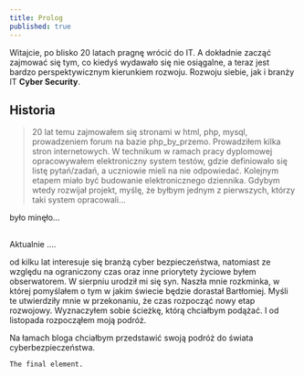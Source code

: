 ```yaml
---
title: Prolog
published: true
---
```


Witajcie,
po blisko 20 latach pragnę wrócić do IT. A dokładnie zacząć zajmować się tym, co kiedyś wydawało się nie osiągalne, a teraz jest bardzo perspektywicznym kierunkiem rozwoju. Rozwoju siebie, jak i branży IT **Cyber Security**.

## [](#header-2)Historia
>20 lat temu zajmowałem się stronami w html, php, mysql, prowadzeniem forum na bazie php_by_przemo. Prowadziłem kilka stron internetowych. 
>W technikum w ramach pracy dyplomowej opracowywałem elektroniczny system testów, gdzie definiowało się listę pytań/zadań, a uczniowie mieli na nie odpowiedać. Kolejnym etapem miało być budowanie elektronicznego dziennika. Gdybym wtedy rozwijał projekt, myślę, że byłbym jednym z pierwszych, którzy taki system opracowali...
>

było minęło...
##

Aktualnie ....

od kilku lat interesuje się branżą cyber bezpieczeństwa, natomiast ze względu na ograniczony czas oraz inne priorytety życiowe byłem obserwatorem.
W sierpniu urodził mi się syn. Naszła mnie rozkminka, w której  pomyślałem o tym w jakim świecie będzie dorastał Bartłomiej. 
Myśli te utwierdziły mnie w przekonaniu, że czas rozpocząć nowy etap rozwojowy. 
Wyznaczyłem sobie ścieżkę, którą chciałbym podążać.
I od listopada rozpocząłem moją podróż.

Na łamach bloga chciałbym przedstawić swoją podróż do świata cyberbezpieczeństwa.

```
The final element.
```
